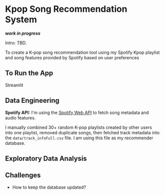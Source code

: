 # Kpop Song Recommendation System

****_work in progress_****

Intro: TBD.

To create a K-pop song recommendation tool using my Spotify Kpop playlist and song features provided by Spotify based on user preferences

## To Run the App

Streamlit

## Data Engineering
**Spotify API:** I'm using the [Spotify Web API](https://developer.spotify.com/documentation/web-api) to fetch song metadata and audio features.

I manually combined 30+ random K-pop playlists created by other users into one playlist, removed duplicate songs, then fetched track metadata into the ```data/track_infoFull.csv``` file. I am using this file as my recommender database.

## Exploratory Data Analysis



## Challenges

- How to keep the database updated?
